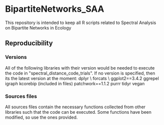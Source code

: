 # BipartiteNetworks_SAA
This repository is intended to keep all R scripts related to Spectral Analysis on Bipartite Networks in Ecology

## Reproducibility
### Versions
All of the following libraries with their version would be needed to execute the code in "spectral_distance_code_trials". If no version is specified, then its the latest version at the moment:
dplyr \\
forcats \\
ggplot2==3.4.2
ggrepel
igraph
kcorebip (included in files)
patchwork==1.1.2
purrr
tidyr
vegan
### Sources files
All sources files contain the necessary functions collected from other libraries such that the code can be executed. Some functions have been modified, so use the ones provided.


